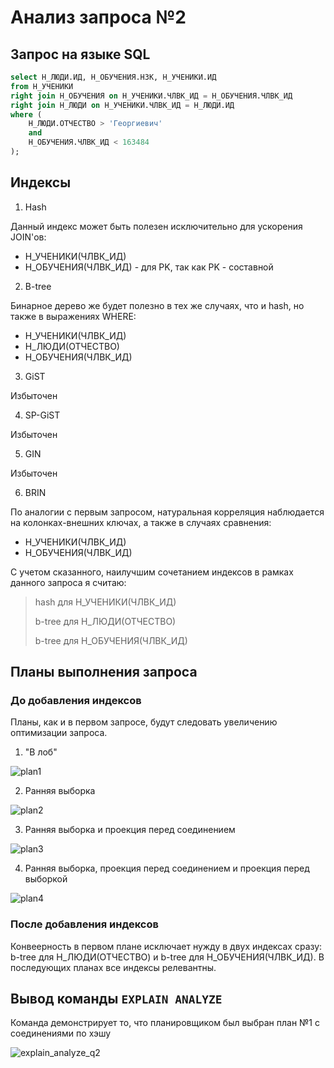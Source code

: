 # Анализ запроса №2

## Запрос на языке SQL

```sql
select Н_ЛЮДИ.ИД, Н_ОБУЧЕНИЯ.НЗК, Н_УЧЕНИКИ.ИД
from Н_УЧЕНИКИ
right join Н_ОБУЧЕНИЯ on Н_УЧЕНИКИ.ЧЛВК_ИД = Н_ОБУЧЕНИЯ.ЧЛВК_ИД
right join Н_ЛЮДИ on Н_УЧЕНИКИ.ЧЛВК_ИД = Н_ЛЮДИ.ИД
where (
    Н_ЛЮДИ.ОТЧЕСТВО > 'Георгиевич'
    and
    Н_ОБУЧЕНИЯ.ЧЛВК_ИД < 163484
);

```

## Индексы

1) Hash

Данный индекс может быть полезен исключительно для ускорения JOIN'ов:

- Н_УЧЕНИКИ(ЧЛВК_ИД)
- Н_ОБУЧЕНИЯ(ЧЛВК_ИД) - для PK, так как PK - составной

2) B-tree

Бинарное дерево же будет полезно в тех же случаях, что и hash, но также в выражениях WHERE:

- Н_УЧЕНИКИ(ЧЛВК_ИД)
- Н_ЛЮДИ(ОТЧЕСТВО)
- Н_ОБУЧЕНИЯ(ЧЛВК_ИД)

3) GiST

Избыточен

4) SP-GiST

Избыточен

5) GIN

Избыточен

6) BRIN

По аналогии с первым запросом, натуральная корреляция наблюдается на колонках-внешних ключах, а также в случаях сравнения:

- Н_УЧЕНИКИ(ЧЛВК_ИД)
- Н_ОБУЧЕНИЯ(ЧЛВК_ИД)

С учетом сказанного, наилучшим сочетанием индексов в рамках данного запроса я считаю:

> hash для Н_УЧЕНИКИ(ЧЛВК_ИД)
>
> b-tree для Н_ЛЮДИ(ОТЧЕСТВО)
>
> b-tree для Н_ОБУЧЕНИЯ(ЧЛВК_ИД)

## Планы выполнения запроса

### До добавления индексов

Планы, как и в первом запросе, будут следовать увеличению оптимизации запроса.

1) "В лоб"

![plan1](/lab4/query_2/img/q2_plan1.svg)

2) Ранняя выборка

![plan2](/lab4/query_2/img/q2_plan2.svg)

3) Ранняя выборка и проекция перед соединением

![plan3](/lab4/query_2/img/q2_plan3.svg)

4) Ранняя выборка, проекция перед соединением и проекция перед выборкой

![plan4](/lab4/query_2/img/q2_plan4.svg)

### После добавления индексов

Конвеерность в первом плане исключает нужду в двух индексах сразу: b-tree для Н_ЛЮДИ(ОТЧЕСТВО) и b-tree для Н_ОБУЧЕНИЯ(ЧЛВК_ИД). В последующих планах все индексы релевантны.

## Вывод команды `EXPLAIN ANALYZE`

Команда демонстрирует то, что планировщиком был выбран план №1 с соединениями по хэшу

![explain_analyze_q2](/lab4/query_2/img/explain_analyze_q2.png)
